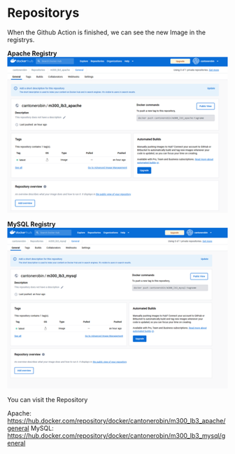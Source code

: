 # Repositorys
When the Github Action is finished, we can see the new Image in the registrys.


**Apache Registry**
![DockerHub Apache](../documentation\pics\Dockerhub_Apache_Repo.png)


**MySQL Registry**
![DockerHub Mysql](../documentation\pics\Dockerhub_MySQL_Repo.png)

You can visit the Repository

Apache: https://hub.docker.com/repository/docker/cantonerobin/m300_lb3_apache/general
MySQL: https://hub.docker.com/repository/docker/cantonerobin/m300_lb3_mysql/general

